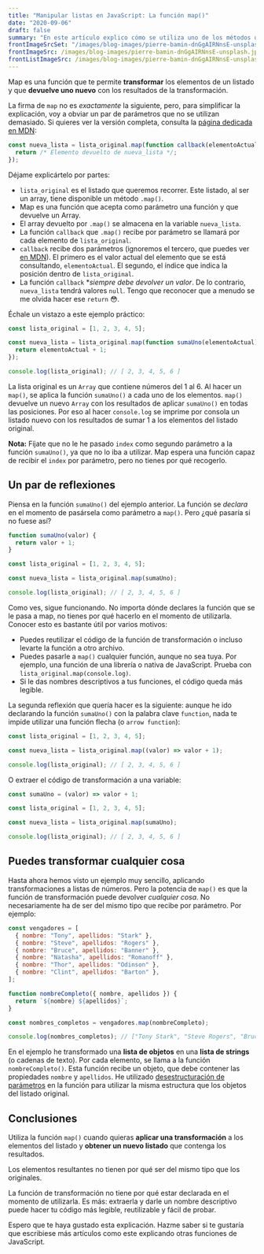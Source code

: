 ```yaml
---
title: "Manipular listas en JavaScript: La función map()"
date: "2020-09-06"
draft: false
summary: "En este artículo explico cómo se utiliza uno de los métodos que proporciona JavaScript para manipular listas. Se trata de la función map(), que te permite recorrer un listado y aplicar una función de transformación a todos sus elementos."
frontImageSrcSet: "/images/blog-images/pierre-bamin-dnGgAIRNnsE-unsplash.jpg"
frontImageSrc: /images/blog-images/pierre-bamin-dnGgAIRNnsE-unsplash.jpg
frontListImageSrc: /images/blog-images/pierre-bamin-dnGgAIRNnsE-unsplash.jpg
---
```


Map es una función que te permite **transformar** los elementos de un listado y que **devuelve uno nuevo** con los resultados de la transformación.

La firma de `map` no es _exactamente_ la siguiente, pero, para simplificar la explicación, voy a obviar un par de parámetros que no se utilizan demasiado. Si quieres ver la versión completa, consulta la [página dedicada en MDN](https://developer.mozilla.org/es/docs/Web/JavaScript/Referencia/Objetos_globales/Array/map#Syntax):

```js
const nueva_lista = lista_original.map(function callback(elementoActual, index) {
  return /* Elemento devuelto de nueva_lista */;
});
```

Déjame explicártelo por partes:

- `lista_original` es el listado que queremos recorrer. Este listado, al ser un array, tiene disponible un método `.map()`.
- Map es una función que acepta como parámetro una función y que devuelve un Array.
- El array devuelto por `.map()` se almacena en la variable `nueva_lista`.
- La función `callback` que `.map()` recibe por parámetro se llamará por cada elemento de `lista_original`.
- `callback` recibe dos parámetros (ignoremos el tercero, que puedes ver [en MDN](https://developer.mozilla.org/es/docs/Web/JavaScript/Referencia/Objetos_globales/Array/map#Syntax)). El primero es el valor actual del elemento que se está consultando, `elementoActual`. El segundo, el índice que indica la posición dentro de `lista_original`.
- La función `callback` \*_siempre debe devolver un valor_. De lo contrario, `nueva_lista` tendrá valores `null`. Tengo que reconocer que a menudo se me olvida hacer ese `return` 😳.

Échale un vistazo a este ejemplo práctico:

```js
const lista_original = [1, 2, 3, 4, 5];

const nueva_lista = lista_original.map(function sumaUno(elementoActual) {
  return elementoActual + 1;
});

console.log(lista_original); // [ 2, 3, 4, 5, 6 ]
```

La lista original es un `Array` que contiene números del 1 al 6. Al hacer un `map()`, se aplica la función `sumaUno()` a cada uno de los elementos. `map()` devuelve un nuevo `Array` con los resultados de aplicar `sumaUno()` en todas las posiciones. Por eso al hacer `console.log` se imprime por consola un listado nuevo con los resultados de sumar 1 a los elementos del listado original.

**Nota:** Fíjate que no le he pasado `index` como segundo parámetro a la función `sumaUno()`, ya que no lo iba a utilizar. Map espera una función capaz de recibir el `index` por parámetro, pero no tienes por qué recogerlo.

## Un par de reflexiones

Piensa en la función `sumaUno()` del ejemplo anterior. La función se _declara_ en el momento de pasársela como parámetro a `map()`. Pero ¿qué pasaría si no fuese así?

```js
function sumaUno(valor) {
  return valor + 1;
}

const lista_original = [1, 2, 3, 4, 5];

const nueva_lista = lista_original.map(sumaUno);

console.log(lista_original); // [ 2, 3, 4, 5, 6 ]
```

Como ves, sigue funcionando. No importa dónde declares la función que se le pasa a map, no tienes por qué hacerlo en el momento de utilizarla. Conocer esto es bastante útil por varios motivos:

- Puedes reutilizar el código de la función de transformación o incluso levarte la función a otro archivo.
- Puedes pasarle a `map()` cualquier función, aunque no sea tuya. Por ejemplo, una función de una librería o nativa de JavaScript. Prueba con `lista_original.map(console.log)`.
- Si le das nombres descriptivos a tus funciones, el código queda más legible.

La segunda reflexión que quería hacer es la siguiente: aunque he ido declarando la función `sumaUno()` con la palabra clave `function`, nada te impide utilizar una función flecha (o `arrow function`):

```js
const lista_original = [1, 2, 3, 4, 5];

const nueva_lista = lista_original.map((valor) => valor + 1);

console.log(lista_original); // [ 2, 3, 4, 5, 6 ]
```

O extraer el código de transformación a una variable:

```js
const sumaUno = (valor) => valor + 1;

const lista_original = [1, 2, 3, 4, 5];

const nueva_lista = lista_original.map(sumaUno);

console.log(lista_original); // [ 2, 3, 4, 5, 6 ]
```

## Puedes transformar cualquier cosa

Hasta ahora hemos visto un ejemplo muy sencillo, aplicando transformaciones a listas de números. Pero la potencia de `map()` es que la función de transformación puede devolver _cualquier cosa_. No necesariamente ha de ser del mismo tipo que recibe por parámetro. Por ejemplo:

```js
const vengadores = [
  { nombre: "Tony", apellidos: "Stark" },
  { nombre: "Steve", apellidos: "Rogers" },
  { nombre: "Bruce", apellidos: "Banner" },
  { nombre: "Natasha", apellidos: "Romanoff" },
  { nombre: "Thor", apellidos: "Odinson" },
  { nombre: "Clint", apellidos: "Barton" },
];

function nombreCompleto({ nombre, apellidos }) {
  return `${nombre} ${apellidos}`;
}

const nombres_completos = vengadores.map(nombreCompleto);

console.log(nombres_completos); // ["Tony Stark", "Steve Rogers", "Bruce Banner", "Natasha Romanoff", "Thor Odinson", "Clint Barton"]
```

En el ejemplo he transformado una **lista de objetos** en una **lista de strings** (o cadenas de texto). Por cada elemento, se llama a la función `nombreCompleto()`. Esta función recibe un objeto, que debe contener las propiedades `nombre` y `apellidos`. He utilizado [desestructuración de parámetros](https://developer.mozilla.org/es/docs/Web/JavaScript/Referencia/Operadores/Destructuring_assignment) en la función para utilizar la misma estructura que los objetos del listado original.

## Conclusiones

Utiliza la función `map()` cuando quieras **aplicar una transformación** a los elementos del listado y **obtener un nuevo listado** que contenga los resultados.

Los elementos resultantes no tienen por qué ser del mismo tipo que los originales.

La función de transformación no tiene por qué estar declarada en el momento de utilizarla. Es más: extraerla y darle un nombre descriptivo puede hacer tu código más legible, reutilizable y fácil de probar.

Espero que te haya gustado esta explicación. Hazme saber si te gustaría que escribiese más artículos como este explicando otras funciones de JavaScript.
